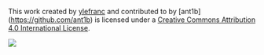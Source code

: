 This work created by [ylefranc](https://github.com/ylefranc) and contributed to by [ant1b]
(https://github.com/ant1b) is licensed under a [Creative Commons Attribution 4.0 International License](http://creativecommons.org/licenses/by/4.0/).  

[<img src="https://licensebuttons.net/l/by/3.0/88x31.png">](https://creativecommons.org/licenses/by/4.0/)